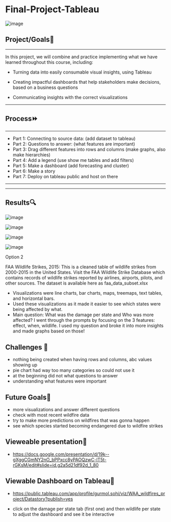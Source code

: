 # Final-Project-Tableau

![image](https://github.com/gu12934/LHL-Final-Project-Tableau/assets/36687057/462b0434-8eb2-4068-a177-093899308cea)


## Project/Goals🎈
***
In this project, we will combine and practice implementing what we have learned throughout this course, including:

* Turning data into easily consumable visual insights, using Tableau

* Creating impactful dashboards that help stakeholders make decisions, based on a business questions
  
* Communicating insights with the correct visualizations

***
## Process⏩

***
* Part 1: Connecting to source data: (add dataset to tableau)
* Part 2: Questions to answer: (what features are important)
* Part 3: Drag different features into rows and columns (make graphs, also make hierarchies)
* Part 4: Add a legend (use show me tables and add filters) 
* Part 5: Make a dashboard (add forecasting and cluster)
* Part 6: Make a story
* Part 7: Deploy on tableau public and host on there
***

***


## Results🔍

![image](https://github.com/gu12934/LHL-Final-Project-Tableau/assets/36687057/1b648072-510d-41e1-aaa2-e76ce99d68b5)

![image](https://github.com/gu12934/LHL-Final-Project-Tableau/assets/36687057/2d36e995-581d-44b4-87f0-2c5a587ba4d6)

![image](https://github.com/gu12934/LHL-Final-Project-Tableau/assets/36687057/484b20d4-f9b3-4b3e-9c1e-06592038c41b)

![image](https://github.com/gu12934/LHL-Final-Project-Tableau/assets/36687057/4f545bc3-0248-42f6-8fb9-aeb2db250a5b)


Option 2

FAA Wildlife Strikes, 2015:
This is a cleaned table of wildlife strikes from 2000-2015 in the United States. Visit the FAA Wildlife Strike Database which contains records of wildlife strikes reported by airlines, airports, pilots, and other sources. The dataset is available here as faa_data_subset.xlsx

* Visualizations were line charts, bar charts, maps, treemaps, text tables, and horizontal bars. 
* Used these visualizations as it made it easier to see which states were being affected by what.
* Main question: What was the damage per state and Who was more affected? I went through the prompts by focusing on the 3 features: effect, when, wildlife. I used my question and broke it into more insights and made graphs based on those!


## Challenges 🎱
* nothing being created when having rows and columns, abc values showing up
* pie chart had way too many categories so could not use it
* at the beginning did not what questions to answer
* understanding what features were important


## Future Goals🥅
* more visualizations and answer different questions
* check with most recent wildfire data
* try to make more predictions on wildfires that was gonna happen
* see which species started becoming endangered due to wildfire strikes


## Vieweable presentation🌠
* https://docs.google.com/presentation/d/19k--gXggCGmNY2nO_bPPxcc8yPAOQzwC-lT5t-rGKsM/edit#slide=id.g2a5d21df92d_1_80

## Viewable Dashboard on Tableau🌠
* https://public.tableau.com/app/profile/gurmol.sohi/viz/WAA_wildfires_project/Datastory?publish=yes
  
* click on the damage per state tab (first one) and then wildlife per state to adjust the dashboard and see it be interactive
  

